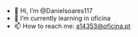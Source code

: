 - 👋 Hi, I’m @Danielsoares117
- 🌱 I’m currently learning in oficina
- 📫 How to reach me: a14353@oficina.pt
